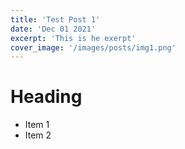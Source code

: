 ```yaml
---
title: 'Test Post 1'
date: 'Dec 01 2021'
excerpt: 'This is he exerpt'
cover_image: '/images/posts/img1.png'
---
```


# Heading

 - Item 1
 - Item 2
